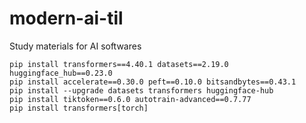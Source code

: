# modern-ai-til
Study materials for AI softwares

```
pip install transformers==4.40.1 datasets==2.19.0 huggingface_hub==0.23.0
pip install accelerate==0.30.0 peft==0.10.0 bitsandbytes==0.43.1
pip install --upgrade datasets transformers huggingface-hub
pip install tiktoken==0.6.0 autotrain-advanced==0.7.77
pip install transformers[torch]
```
